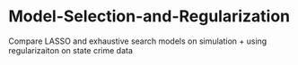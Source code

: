 # Model-Selection-and-Regularization

Compare LASSO and exhaustive search models on simulation + using regularizaiton on state crime data

